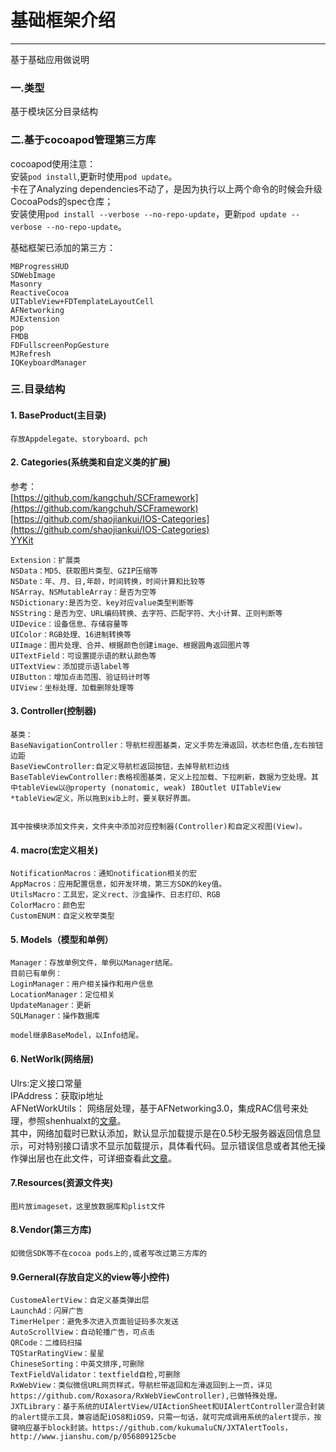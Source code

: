 # 基础框架介绍

---

基于基础应用做说明

### 一.类型
基于模块区分目录结构

### 二.基于cocoapod管理第三方库
cocoapod使用注意：<br>
安装`pod install`,更新时使用`pod update`。<br>
卡在了Analyzing dependencies不动了，是因为执行以上两个命令的时候会升级CocoaPods的spec仓库；<br>
安装使用`pod install --verbose --no-repo-update`，更新`pod update --verbose --no-repo-update`。

基础框架已添加的第三方：

	MBProgressHUD
	SDWebImage
	Masonry
	ReactiveCocoa
	UITableView+FDTemplateLayoutCell
	AFNetworking
	MJExtension
	pop
	FMDB
	FDFullscreenPopGesture
	MJRefresh
	IQKeyboardManager

### 三.目录结构

#### 1. BaseProduct(主目录)
    存放Appdelegate、storyboard、pch
#### 2. Categories(系统类和自定义类的扩展)
参考：<br>
[https://github.com/kangchuh/SCFramework](https://github.com/kangchuh/SCFramework)<br>
[https://github.com/shaojiankui/IOS-Categories](https://github.com/shaojiankui/IOS-Categories)<br>
[YYKit](https://github.com/ibireme/YYKit)

    Extension：扩展类
    NSData：MD5、获取图片类型、GZIP压缩等
    NSDate：年、月、日,年龄，时间转换，时间计算和比较等
    NSArray、NSMutableArray：是否为空等
    NSDictionary:是否为空、key对应value类型判断等
    NSString：是否为空、URL编码转换、去字符、匹配字符、大小计算、正则判断等
    UIDevice：设备信息、存储容量等
    UIColor：RGB处理、16进制转换等
    UIImage：图片处理、合并、根据颜色创建image、根据圆角返回图片等
    UITextField：可设置提示语的默认颜色等
    UITextView：添加提示语label等
    UIButton：增加点击范围、验证码计时等
    UIView：坐标处理、加载删除处理等
#### 3. Controller(控制器)
    基类：
    BaseNavigationController：导航栏视图基类，定义手势左滑返回，状态栏色值,左右按钮边距
    BaseViewController:自定义导航栏返回按钮，去掉导航栏边线
    BaseTableViewController:表格视图基类，定义上拉加载、下拉刷新，数据为空处理。其中tableView以@property (nonatomic, weak) IBOutlet UITableView *tableView定义，所以拖到xib上时，要关联好界面。

    
    其中按模块添加文件夹，文件夹中添加对应控制器(Controller)和自定义视图(View)。
    
#### 4. macro(宏定义相关)
    NotificationMacros：通知notification相关的宏
    AppMacros：应用配置信息，如开发环境，第三方SDK的key值。
    UtilsMacro：工具宏，定义rect、沙盒操作、日志打印、RGB
    ColorMacro：颜色宏
    CustomENUM：自定义枚举类型

#### 5. Models（模型和单例）
    Manager：存放单例文件，单例以Manager结尾。
    目前已有单例：
    LoginManager：用户相关操作和用户信息
    LocationManager：定位相关
    UpdateManager：更新
    SQLManager：操作数据库
    
    model继承BaseModel，以Info结尾。
    
#### 6. NetWorlk(网络层)
 Ulrs:定义接口常量<br>
 IPAddress：获取ip地址<br>
 AFNetWorkUtils：
 	网络层处理，基于AFNetworking3.0，集成RAC信号来处理，参照shenhualxt的[文章](http://blog.csdn.net/shenhualxt/article/details/48087147)。<br>
   其中，网络加载时已默认添加，默认显示加载提示是在0.5秒无服务器返回信息显示，可对特别接口请求不显示加载提示，具体看代码。显示错误信息或者其他无操作弹出层也在此文件，可详细查看此[文章](http://www.cnblogs.com/zhangmaliang/p/5102470.html?utm_source=itdadao&utm_medium=referral)。

#### 7.Resources(资源文件夹)
    图片放imageset，这里放数据库和plist文件

#### 8.Vendor(第三方库)
    如微信SDK等不在cocoa pods上的,或者写改过第三方库的
    
#### 9.Gerneral(存放自定义的view等小控件)
    CustomeAlertView：自定义基类弹出层
    LaunchAd：闪屏广告
    TimerHelper：避免多次进入页面验证码多次发送
    AutoScrollView：自动轮播广告，可点击
    QRCode：二维码扫描
    TQStarRatingView：星星
    ChineseSorting：中英文排序,可删除
    TextFieldValidator：textfield自检,可删除
    RxWebView：类似微信URL网页样式，导航栏带返回和左滑返回到上一页，详见https://github.com/Roxasora/RxWebViewController),已做特殊处理。
    JXTLibrary：基于系统的UIAlertView/UIActionSheet和UIAlertController混合封装的alert提示工具，兼容适配iOS8和iOS9，只需一句话，就可完成调用系统的alert提示，按键响应基于block封装。https://github.com/kukumaluCN/JXTAlertTools，http://www.jianshu.com/p/056809125cbe